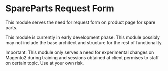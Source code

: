 # SpareParts Request Form

This module serves the need for request form on product page for spare parts.

This module is currently in early development phase. This module possibly may not include the base architect and structure for the rest of functionality.

Important: This module only serves a need for experimental changes on Magento2 during training and sessions obtained at client permises to staff on certain topic. Use at your own risk.